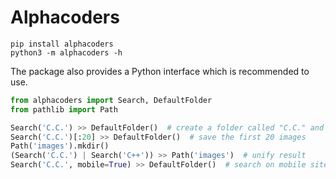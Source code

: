# Alphacoders

```
pip install alphacoders
python3 -m alphacoders -h
```

The package also provides a Python interface which is recommended to use.

```python
from alphacoders import Search, DefaultFolder
from pathlib import Path

Search('C.C.') >> DefaultFolder()  # create a folder called "C.C." and save over 3000 images
Search('C.C.')[:20] >> DefaultFolder()  # save the first 20 images
Path('images').mkdir()
(Search('C.C.') | Search('C++')) >> Path('images')  # unify result
Search('C.C.', mobile=True) >> DefaultFolder()  # search on mobile site
```